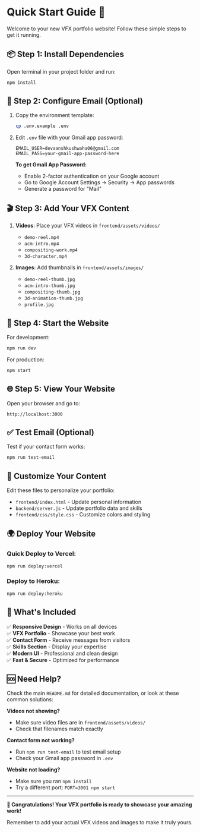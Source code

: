 # Quick Start Guide 🚀

Welcome to your new VFX portfolio website! Follow these simple steps to get it running.

## 📦 Step 1: Install Dependencies

Open terminal in your project folder and run:
```bash
npm install
```

## 🔧 Step 2: Configure Email (Optional)

1. Copy the environment template:
   ```bash
   cp .env.example .env
   ```

2. Edit `.env` file with your Gmail app password:
   ```env
   EMAIL_USER=devaanshkushwaha06@gmail.com
   EMAIL_PASS=your-gmail-app-password-here
   ```

   **To get Gmail App Password:**
   - Enable 2-factor authentication on your Google account
   - Go to Google Account Settings → Security → App passwords
   - Generate a password for "Mail"

## 🎬 Step 3: Add Your VFX Content

1. **Videos**: Place your VFX videos in `frontend/assets/videos/`
   - `demo-reel.mp4`
   - `acm-intro.mp4`
   - `compositing-work.mp4`
   - `3d-character.mp4`

2. **Images**: Add thumbnails in `frontend/assets/images/`
   - `demo-reel-thumb.jpg`
   - `acm-intro-thumb.jpg`
   - `compositing-thumb.jpg`
   - `3d-animation-thumb.jpg`
   - `profile.jpg`

## 🚀 Step 4: Start the Website

For development:
```bash
npm run dev
```

For production:
```bash
npm start
```

## 🌐 Step 5: View Your Website

Open your browser and go to:
```
http://localhost:3000
```

## ✅ Test Email (Optional)

Test if your contact form works:
```bash
npm run test-email
```

## 🎨 Customize Your Content

Edit these files to personalize your portfolio:
- `frontend/index.html` - Update personal information
- `backend/server.js` - Update portfolio data and skills
- `frontend/css/style.css` - Customize colors and styling

## 🌍 Deploy Your Website

### Quick Deploy to Vercel:
```bash
npm run deploy:vercel
```

### Deploy to Heroku:
```bash
npm run deploy:heroku
```

## 📱 What's Included

✅ **Responsive Design** - Works on all devices  
✅ **VFX Portfolio** - Showcase your best work  
✅ **Contact Form** - Receive messages from visitors  
✅ **Skills Section** - Display your expertise  
✅ **Modern UI** - Professional and clean design  
✅ **Fast & Secure** - Optimized for performance  

## 🆘 Need Help?

Check the main `README.md` for detailed documentation, or look at these common solutions:

**Videos not showing?**
- Make sure video files are in `frontend/assets/videos/`
- Check that filenames match exactly

**Contact form not working?**
- Run `npm run test-email` to test email setup
- Check your Gmail app password in `.env`

**Website not loading?**
- Make sure you ran `npm install`
- Try a different port: `PORT=3001 npm start`

---

**🎉 Congratulations! Your VFX portfolio is ready to showcase your amazing work!**

Remember to add your actual VFX videos and images to make it truly yours.